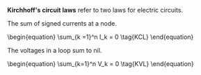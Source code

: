 **Kirchhoff's circuit laws** refer to two laws for electric circuits.

The sum of signed currents at a node.

\begin{equation}
\sum_{k =1}^n I_k = 0 \tag{KCL}
\end{equation}

The voltages in a loop sum to nil.

\begin{equation}
\sum_{k=1}^n V_k = 0 \tag{KVL}
\end{equation}